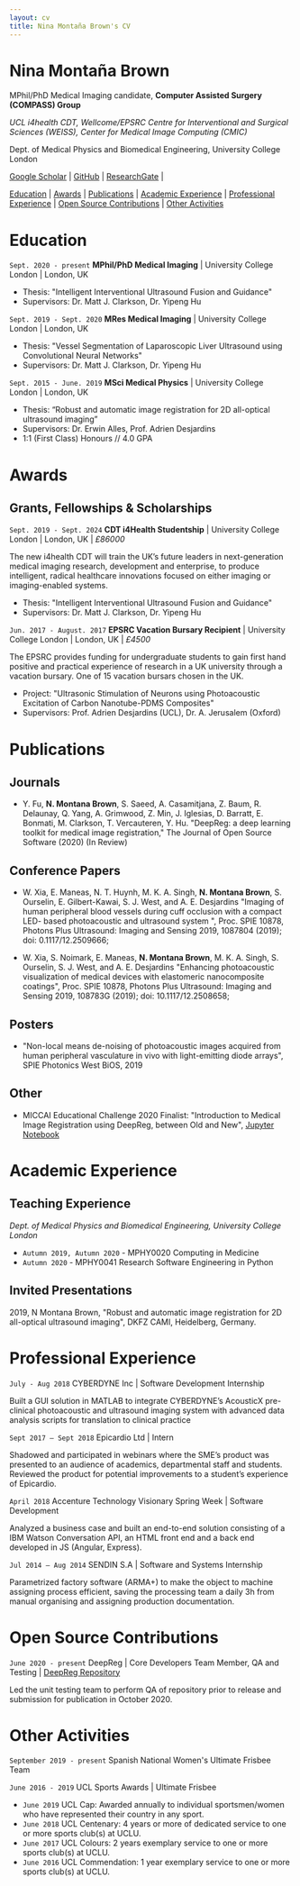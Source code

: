 ```yaml
---
layout: cv
title: Nina Montaña Brown's CV
---
```

# Nina Montaña Brown
MPhil/PhD Medical Imaging candidate, **Computer Assisted Surgery (COMPASS) Group**

*UCL i4health CDT, Wellcome/EPSRC Centre for Interventional and Surgical Sciences (WEISS), Center for Medical Image Computing (CMIC)*

Dept. of Medical Physics and Biomedical Engineering, University College London

<div id="webaddress">
 <a href="https://scholar.google.com/citations?user=lCbkLx4AAAAJ&hl=en">Google Scholar</a> | <a href="https://github.com/NMontanaBrown">GitHub</a> | <a href="https://www.researchgate.net/profile/Nina_Montana_Brown">ResearchGate</a> | 
</div>

[Education](#Education) | [Awards](#Awards) | [Publications](#Publications) | [Academic Experience](#Academic-Experience) | [Professional Experience](#Professional-Experience) | [Open Source Contributions](#Open-Source-Contributions) | [Other Activities](#Other-Activities)

# Education

`Sept. 2020 - present` **MPhil/PhD Medical Imaging** | University College London | London, UK
* Thesis: "Intelligent Interventional Ultrasound Fusion and Guidance"
* Supervisors: Dr. Matt J. Clarkson, Dr. Yipeng Hu

`Sept. 2019 - Sept. 2020` **MRes Medical Imaging** | University College London | London, UK
* Thesis: "Vessel Segmentation of Laparoscopic Liver Ultrasound using Convolutional Neural Networks"
* Supervisors: Dr. Matt J. Clarkson, Dr. Yipeng Hu

`Sept. 2015 - June. 2019` **MSci Medical Physics** | University College London | London, UK
* Thesis: “Robust and automatic image registration for 2D all-optical ultrasound imaging”
* Supervisors: Dr. Erwin Alles, Prof. Adrien Desjardins
* 1:1 (First Class) Honours // 4.0 GPA

# Awards
## Grants, Fellowships & Scholarships
`Sept. 2019 - Sept. 2024` **CDT i4Health Studentship** | University College London | London, UK | *£86000*

The new i4health CDT will train the UK’s future leaders in next-generation medical imaging research, development and enterprise, to produce intelligent, radical healthcare innovations focused on either imaging or imaging-enabled systems.
* Thesis: "Intelligent Interventional Ultrasound Fusion and Guidance"
* Supervisors: Dr. Matt J. Clarkson, Dr. Yipeng Hu

`Jun. 2017 - August. 2017` **EPSRC Vacation Bursary Recipient** | University College London | London, UK | *£4500*

The EPSRC provides funding for undergraduate students to gain first hand positive and practical experience of research in a UK university through a vacation bursary. One of 15 vacation bursars chosen in the UK.
* Project: "Ultrasonic Stimulation of Neurons using Photoacoustic Excitation of Carbon Nanotube-PDMS Composites"
* Supervisors: Prof. Adrien Desjardins (UCL), Dr. A. Jerusalem (Oxford)

# Publications

## Journals
* Y. Fu, **N. Montana Brown**, S. Saeed, A. Casamitjana, Z. Baum, R. Delaunay, Q. Yang, A. Grimwood, Z. Min, J. Iglesias, D. Barratt, E. Bonmati, M. Clarkson, T. Vercauteren, Y. Hu. "DeepReg: a deep learning toolkit for medical image registration," The Journal of Open Source Software (2020) (In Review)

## Conference Papers
* W. Xia, E. Maneas, N. T. Huynh, M. K. A. Singh, **N. Montana Brown**, S. Ourselin, E. Gilbert-Kawai, S. J. West, and A. E.
Desjardins "Imaging of human peripheral blood vessels during cuff occlusion with a compact LED- based photoacoustic and ultrasound system ", Proc. SPIE 10878, Photons Plus Ultrasound: Imaging and Sensing 2019, 1087804 (2019); doi:
0.1117/12.2509666;

* W. Xia, S. Noimark, E. Maneas, **N. Montana Brown**, M. K. A.
Singh, S. Ourselin, S. J. West, and A. E. Desjardins "Enhancing photoacoustic visualization of medical devices with elastomeric nanocomposite coatings", Proc. SPIE 10878, Photons Plus Ultrasound: Imaging and Sensing 2019, 108783G (2019); doi: 10.1117/12.2508658;

## Posters
* "Non-local means de-noising of photoacoustic images acquired from human peripheral vasculature in vivo with light-emitting diode arrays", SPIE Photonics West BiOS, 2019

## Other
* MICCAI Educational Challenge 2020 Finalist: "Introduction to Medical Image Registration using DeepReg, between Old and New", [Jupyter Notebook](https://colab.research.google.com/github/DeepRegNet/DeepReg/blob/main/docs/Intro_to_Medical_Image_Registration.ipynb)

<!-- A list is also available [online](https://scholar.google.com/citations?user=lCbkLx4AAAAJ&hl=en) -->

# Academic Experience

## Teaching Experience

*Dept. of Medical Physics and Biomedical Engineering, University College London*

* `Autumn 2019, Autumn 2020` - MPHY0020 Computing in Medicine
* `Autumn 2020` - MPHY0041 Research Software Engineering in Python

## Invited Presentations

2019, N Montana Brown, "Robust and automatic image registration for 2D all-optical ultrasound imaging", DKFZ CAMI, Heidelberg, Germany.

# Professional Experience

`July - Aug 2018` CYBERDYNE Inc | Software Development Internship

Built a GUI solution in MATLAB to integrate CYBERDYNE’s AcousticX pre-clinical
photoacoustic and ultrasound imaging system with advanced data analysis scripts for translation to clinical practice

`Sept 2017 – Sept 2018` Epicardio Ltd | Intern

Shadowed and participated in webinars where the SME’s product was presented to an audience of
academics, departmental staff and students. Reviewed the product for potential improvements to a student’s experience of Epicardio.

`April 2018` Accenture Technology Visionary Spring Week | Software Development

Analyzed a business case and built an end-to-end solution consisting of a IBM Watson Conversation API, an HTML front end and a back end developed in JS (Angular, Express).

`Jul 2014 – Aug 2014` SENDIN S.A | Software and Systems Internship

Parametrized factory software (ARMA+) to make the object to machine assigning process efficient, saving the processing team a daily 3h from manual organising and assigning production documentation.

# Open Source Contributions
`June 2020 - present` DeepReg | Core Developers Team Member, QA and Testing | [DeepReg Repository](https://github.com/DeepRegNet/DeepReg)

Led the unit testing team to perform QA of repository prior to release and submission for publication in October 2020.

# Other Activities

`September 2019 - present` Spanish National Women's Ultimate Frisbee Team

`June 2016 - 2019` UCL Sports Awards | Ultimate Frisbee
* `June 2019` UCL Cap: Awarded annually to individual sportsmen/women who have represented their
country in any sport. 
* `June 2018` UCL Centenary: 4 years or more of dedicated service to one or more sports club(s) at UCLU.
* `June 2017` UCL Colours: 2 years exemplary service to one or more sports club(s) at UCLU. 
* `June 2016` UCL Commendation: 1 year exemplary service to one or more sports club(s) at UCLU. 
<!-- ### Footer

Last updated: 4/10/20 -->


